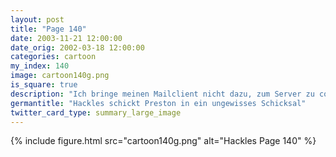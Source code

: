 ```yaml
---
layout: post
title: "Page 140"
date: 2003-11-21 12:00:00
date_orig: 2002-03-18 12:00:00
categories: cartoon
my_index: 140
image: cartoon140g.png
is_square: true
description: "Ich bringe meinen Mailclient nicht dazu, zum Server zu connecten Du solltest die Pinguine um Hilfe bitten Sicher? Die Pinguine helfen mir nie mit etwas Du musst nur hartnäckig genug sein Nun... OK, ich werde sie fragen Viel Glück Später Du wusstest, dass das geschehen würde, nicht wahr Preston Hackles"
germantitle: "Hackles schickt Preston in ein ungewisses Schicksal"
twitter_card_type: summary_large_image
---
```


{% include figure.html src="cartoon140g.png" alt="Hackles Page 140"  %}
